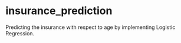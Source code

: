 # insurance_prediction
Predicting the insurance with respect to age by implementing Logistic Regression.
